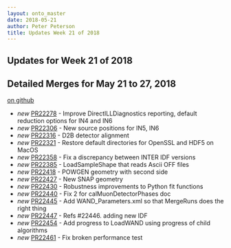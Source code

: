 ```yaml
---
layout: onto_master
date: 2018-05-21
author: Peter Peterson
title: Updates Week 21 of 2018
---
```

Updates for Week 21 of 2018
---------------------------

Detailed Merges for May 21 to 27, 2018
--------------------------------------
[on github](https://github.com/mantidproject/mantid/pulls?q=is%3Apr+merged%3A2018-05-22..2018-05-27)

* *new* [PR22278](https://github.com/mantidproject/mantid/pull/22278) - Improve DirectILLDiagnostics reporting, default reduction options for IN4 and IN6
* *new* [PR22306](https://github.com/mantidproject/mantid/pull/22306) - New source positions for IN5, IN6
* *new* [PR22316](https://github.com/mantidproject/mantid/pull/22316) - D2B detector alignment
* *new* [PR22321](https://github.com/mantidproject/mantid/pull/22321) - Restore default directories for OpenSSL and HDF5 on MacOS
* *new* [PR22358](https://github.com/mantidproject/mantid/pull/22358) - Fix a discrepancy between INTER IDF versions
* *new* [PR22385](https://github.com/mantidproject/mantid/pull/22385) - LoadSampleShape that reads Ascii OFF files
* *new* [PR22418](https://github.com/mantidproject/mantid/pull/22418) - POWGEN geometry with second side
* *new* [PR22427](https://github.com/mantidproject/mantid/pull/22427) - New SNAP geometry
* *new* [PR22430](https://github.com/mantidproject/mantid/pull/22430) - Robustness improvements to Python fit functions
* *new* [PR22440](https://github.com/mantidproject/mantid/pull/22440) - Fix 2 for calMuonDetectorPhases doc
* *new* [PR22445](https://github.com/mantidproject/mantid/pull/22445) - Add WAND_Parameters.xml so that MergeRuns does the right thing
* *new* [PR22447](https://github.com/mantidproject/mantid/pull/22447) - Refs #22446. adding new IDF
* *new* [PR22454](https://github.com/mantidproject/mantid/pull/22454) - Add progress to LoadWAND using progress of child algorithms
* *new* [PR22461](https://github.com/mantidproject/mantid/pull/22461) - Fix broken performance test
